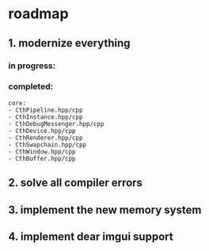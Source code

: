 # roadmap

## 1. modernize everything
### in progress:
	
### completed:
	core:
	- CthPipeline.hpp/cpp
	- CthInstance.hpp/cpp
	- CthDebugMessenger.hpp/cpp
	- CthDevice.hpp/cpp
	- CthRenderer.hpp/cpp
	- CthSwapchain.hpp/cpp
	- CthWindow.hpp/cpp
	- CthBuffer.hpp/cpp

## 2. solve all compiler errors

## 3. implement the new memory system

## 4. implement dear imgui support
